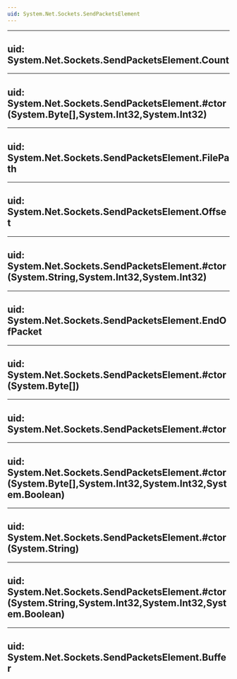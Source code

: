 ```yaml
---
uid: System.Net.Sockets.SendPacketsElement
---
```


---
uid: System.Net.Sockets.SendPacketsElement.Count
---

---
uid: System.Net.Sockets.SendPacketsElement.#ctor(System.Byte[],System.Int32,System.Int32)
---

---
uid: System.Net.Sockets.SendPacketsElement.FilePath
---

---
uid: System.Net.Sockets.SendPacketsElement.Offset
---

---
uid: System.Net.Sockets.SendPacketsElement.#ctor(System.String,System.Int32,System.Int32)
---

---
uid: System.Net.Sockets.SendPacketsElement.EndOfPacket
---

---
uid: System.Net.Sockets.SendPacketsElement.#ctor(System.Byte[])
---

---
uid: System.Net.Sockets.SendPacketsElement.#ctor
---

---
uid: System.Net.Sockets.SendPacketsElement.#ctor(System.Byte[],System.Int32,System.Int32,System.Boolean)
---

---
uid: System.Net.Sockets.SendPacketsElement.#ctor(System.String)
---

---
uid: System.Net.Sockets.SendPacketsElement.#ctor(System.String,System.Int32,System.Int32,System.Boolean)
---

---
uid: System.Net.Sockets.SendPacketsElement.Buffer
---
